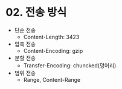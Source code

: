 # 02. 전송 방식

- 단순 전송
  - Content-Length: 3423
- 압축 전송
  - Content-Encoding: gzip
- 분할 전송
  - Transfer-Encoding: chuncked(덩어리)
- 범위 전송
  - Range, Content-Range



